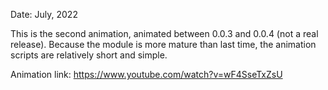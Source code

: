 Date: July, 2022

This is the second animation, animated between 0.0.3 and 0.0.4 (not a real release).
Because the module is more mature than last time, the animation scripts are relatively
short and simple.

Animation link: https://www.youtube.com/watch?v=wF4SseTxZsU
